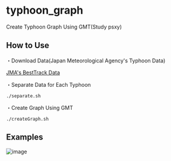 # typhoon_graph
Create Typhoon Graph Using GMT(Study psxy)

## How to Use
・Download Data(Japan Meteorological Agency's Typhoon Data)

[JMA's BestTrack Data](http://www.jma.go.jp/jma/jma-eng/jma-center/rsmc-hp-pub-eg/besttrack.html)

・Separate Data for Each Typhoon
```bash:bash
./separate.sh
```

・Create Graph Using GMT
```bash:bash
./createGraph.sh
```

## Examples
![image](https://user-images.githubusercontent.com/93382642/141290220-9ece6e1d-f656-4bbc-b5b7-32723eca7140.png)
